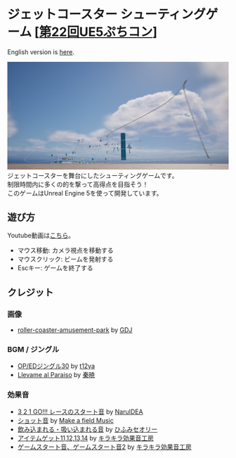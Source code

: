 # ジェットコースター シューティングゲーム [[第22回UE5ぷちコン](https://historia.co.jp/ue5petitcon22)]

English version is [here](./README_en.md).  

![image1](./image1.png)  
ジェットコースターを舞台にしたシューティングゲームです。  
制限時間内に多くの的を撃って高得点を目指そう！  
このゲームはUnreal Engine 5を使って開発しています。  

## 遊び方

Youtube動画は[こちら](https://youtu.be/ZKaCl3dJ-h8)。  

- マウス移動: カメラ視点を移動する
- マウスクリック: ビームを発射する
- Escキー: ゲームを終了する

## クレジット

### 画像
- [roller-coaster-amusement-park](https://pixabay.com/vectors/roller-coaster-amusement-park-2069862/) by
  [GDJ](https://pixabay.com/users/gdj-1086657/)

### BGM / ジングル
- [OP/EDジングル30](https://dova-s.jp/bgm/play20075.html) by
  [t12ya](https://dova-s.jp/_contents/author/profile341.html)
- [Llevame al Paraiso](https://dova-s.jp/bgm/play15775.html) by
  [秦暁](https://dova-s.jp/_contents/author/profile430.html)

### 効果音
- [3 2 1 GO!!! レースのスタート音](https://dova-s.jp/se/play1455.html) by
  [NaruIDEA](https://dova-s.jp/_contents/author/profile370.html)
- [ショット音](https://dova-s.jp/se/play674.html) by
  [Make a field Music](https://dova-s.jp/_contents/author/profile164.html)
- [飲み込まれる・吸い込まれる音](https://dova-s.jp/se/play579.html) by
  [ひふみセオリー](https://dova-s.jp/_contents/author/profile143.html)
- [アイテムゲット11,12,13,14](https://www.kirakira-soundeffect.com/soundeffect6.php) by
  [キラキラ効果音工房](https://www.kirakira-soundeffect.com/)
- [ゲームスタート音、ゲームスタート音2](https://www.kirakira-soundeffect.com/soundeffect8.php) by
  [キラキラ効果音工房](https://www.kirakira-soundeffect.com/)

